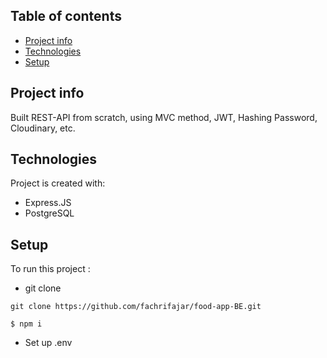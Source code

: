 ## Table of contents
* [Project info](#general-info)
* [Technologies](#technologies)
* [Setup](#setup)

## Project info
Built REST-API from scratch, using MVC method, JWT, Hashing Password, Cloudinary, etc.
	
## Technologies
Project is created with:
* Express.JS
* PostgreSQL
	
## Setup
To run this project : 
* git clone 
```
git clone https://github.com/fachrifajar/food-app-BE.git
```

```
$ npm i 
```

* Set up .env 

